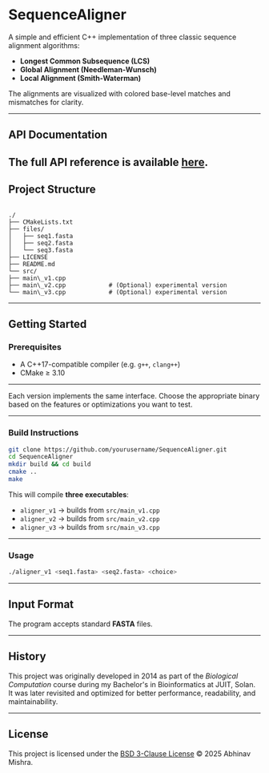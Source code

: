 
# SequenceAligner

A simple and efficient C++ implementation of three classic sequence alignment algorithms:  
- **Longest Common Subsequence (LCS)**
- **Global Alignment (Needleman-Wunsch)**
- **Local Alignment (Smith-Waterman)**

The alignments are visualized with colored base-level matches and mismatches for clarity.

--- 

## API Documentation

The full API reference is available [here](https://bibymaths.github.io/SequenceAligner/api/index.html).
--- 

## Project Structure

```

./
├── CMakeLists.txt         
├── files/              
│   ├── seq1.fasta
│   ├── seq2.fasta
│   └── seq3.fasta
├── LICENSE      
├── README.md        
└── src/            
├── main\_v1.cpp   
├── main\_v2.cpp            # (Optional) experimental version
└── main\_v3.cpp            # (Optional) experimental version

````

---

## Getting Started

### Prerequisites

- A C++17-compatible compiler (e.g. `g++`, `clang++`)
- CMake ≥ 3.10

---

Each version implements the same interface. Choose the appropriate binary based on the features or optimizations you want to test.

---

### Build Instructions

```bash
git clone https://github.com/yourusername/SequenceAligner.git
cd SequenceAligner
mkdir build && cd build
cmake ..
make
```

This will compile **three executables**:

* `aligner_v1` → builds from `src/main_v1.cpp`
* `aligner_v2` → builds from `src/main_v2.cpp`
* `aligner_v3` → builds from `src/main_v3.cpp`

---

### Usage

```bash
./aligner_v1 <seq1.fasta> <seq2.fasta> <choice>
```

---

## Input Format

The program accepts standard **FASTA** files. 

---

## History

This project was originally developed in 2014 as part of the *Biological Computation* course during my Bachelor's in Bioinformatics at JUIT, Solan. It was later revisited and optimized for better performance, readability, and maintainability.

---

## License

This project is licensed under the [BSD 3-Clause License](./LICENSE) © 2025 Abhinav Mishra.